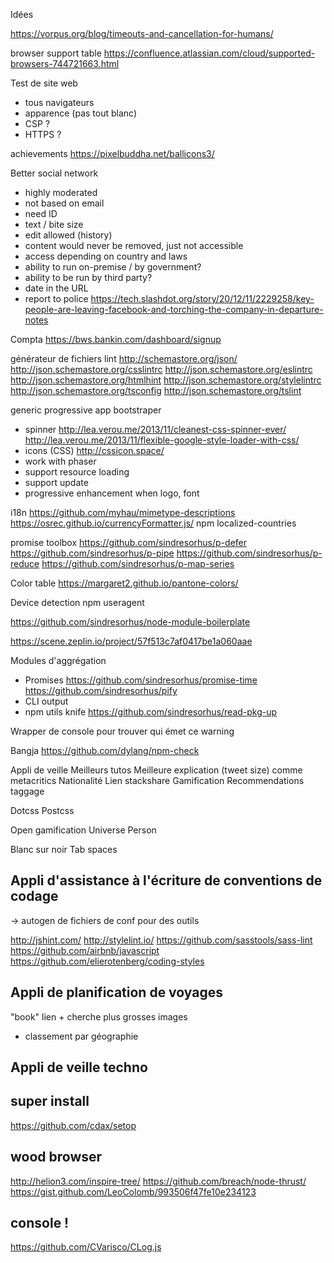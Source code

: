 
Idées

https://vorpus.org/blog/timeouts-and-cancellation-for-humans/

browser support table https://confluence.atlassian.com/cloud/supported-browsers-744721663.html

Test de site web
- tous navigateurs
- apparence (pas tout blanc)
- CSP ?
- HTTPS ?


achievements
https://pixelbuddha.net/ballicons3/


Better social network
- highly moderated
- not based on email
- need ID
- text / bite size
- edit allowed (history)
- content would never be removed, just not accessible
- access depending on country and laws
- ability to run on-premise / by government?
- ability to be run by third party?
- date in the URL
- report to police
https://tech.slashdot.org/story/20/12/11/2229258/key-people-are-leaving-facebook-and-torching-the-company-in-departure-notes


Compta
https://bws.bankin.com/dashboard/signup


générateur de fichiers lint
http://schemastore.org/json/
http://json.schemastore.org/csslintrc
http://json.schemastore.org/eslintrc
http://json.schemastore.org/htmlhint
http://json.schemastore.org/stylelintrc
http://json.schemastore.org/tsconfig
http://json.schemastore.org/tslint


generic progressive app bootstraper
- spinner
  http://lea.verou.me/2013/11/cleanest-css-spinner-ever/
  http://lea.verou.me/2013/11/flexible-google-style-loader-with-css/
- icons (CSS) http://cssicon.space/
- work with phaser
- support resource loading
- support update
- progressive enhancement when logo, font


i18n
https://github.com/myhau/mimetype-descriptions
https://osrec.github.io/currencyFormatter.js/
npm localized-countries


promise toolbox
https://github.com/sindresorhus/p-defer
https://github.com/sindresorhus/p-pipe
https://github.com/sindresorhus/p-reduce
https://github.com/sindresorhus/p-map-series

Color table
https://margaret2.github.io/pantone-colors/

Device detection
npm useragent


https://github.com/sindresorhus/node-module-boilerplate


https://scene.zeplin.io/project/57f513c7af0417be1a060aae


Modules d'aggrégation
* Promises
  https://github.com/sindresorhus/promise-time
  https://github.com/sindresorhus/pify
* CLI output
* npm utils knife
  https://github.com/sindresorhus/read-pkg-up


Wrapper de console pour trouver qui émet ce warning

Bangja
https://github.com/dylang/npm-check


Appli de veille
Meilleurs tutos
Meilleure explication (tweet size) comme metacritics
Nationalité
Lien stackshare
Gamification
Recommendations
taggage


Dotcss
Postcss


Open gamification
Universe
Person

Blanc sur noir
Tab spaces



## Appli d'assistance à l'écriture de conventions de codage
-> autogen de fichiers de conf pour des outils

http://jshint.com/
http://stylelint.io/
https://github.com/sasstools/sass-lint
https://github.com/airbnb/javascript
https://github.com/elierotenberg/coding-styles




## Appli de planification de voyages

"book" lien + cherche plus grosses images

+ classement par géographie


## Appli de veille techno



## super install
https://github.com/cdax/setop


## wood browser
http://helion3.com/inspire-tree/
https://github.com/breach/node-thrust/
https://gist.github.com/LeoColomb/993506f47fe10e234123


## console !
https://github.com/CVarisco/CLog.js

